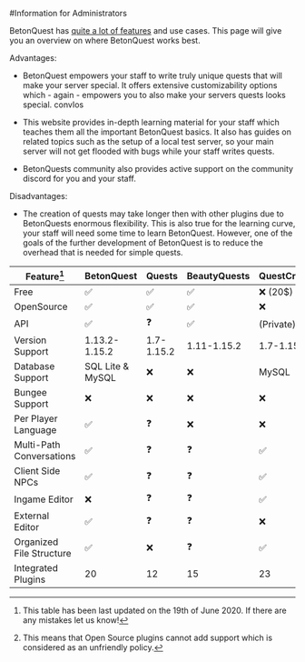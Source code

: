 #Information for Administrators

BetonQuest has [quite a lot of features](Features.md) and use cases. This page will give you an overview on where BetonQuest works best. 

Advantages:

- BetonQuest empowers your staff to write truly unique quests that will make your server special.
It offers extensive customizability options which - again - empowers you to also make your servers quests looks special.
 convIos
 
- This website provides in-depth learning material for your staff which teaches them all the important BetonQuest basics.
It also has guides on related topics such as the setup of a local test server, so your main server will not get flooded with bugs while your staff writes quests.

- BetonQuests community also provides active support on the community discord for you and your staff.

Disadvantages:

- The creation of quests may take longer then with other plugins due to BetonQuests enormous flexibility.
This is also true for the learning curve, your staff will need some time to learn BetonQuest.
However, one of the goals of the further development of BetonQuest is to reduce the overhead that is needed for simple quests. 


Feature[^1]               | BetonQuest         | Quests            | BeautyQuests          | QuestCreator             | MangoQuest          |  
------------------------- | ------------------ | ----------------- | --------------------- | ------------------------ | -----------         |
Free                      | :white_check_mark: | :white_check_mark:| :white_check_mark:    | :x:  (20$)               | :white_check_mark:  |
OpenSource                | :white_check_mark: | :white_check_mark:| :white_check_mark:    | :x:                      | :white_check_mark:  |
API                       | :white_check_mark: | :question:        | :white_check_mark:    | (Private)[^2] :weary:    | :question:          |
Version Support           | 1.13.2-1.15.2      | 1.7-1.15.2        | 1.11-1.15.2           | 1.7-1.15.2               | 1.13-1.15.2         | 
Database Support          | SQL Lite & MySQL   | :x:               | :x:                   | MySQL                    | :question:          |
Bungee Support            | :x:                | :x:               | :x:                   | :x:                      | :question:          |
Per Player Language       | :white_check_mark: | :question:        | :x:                   | :x:                      | :question:          |
Multi-Path Conversations  | :white_check_mark: | :question:        | :question:            | :white_check_mark:       | :question:          |
Client Side NPCs          | :white_check_mark: | :question:        | :question:            | :white_check_mark:       | :question:          |
Ingame Editor             | :x:                | :question:        | :question:            | :white_check_mark:       | :x:                 |
External Editor           | :white_check_mark: | :question:        | :question:            | :x:                      | :white_check_mark:  |
Organized File Structure  | :white_check_mark: | :x:               | :question:            | :white_check_mark:       | :white_check_mark:  |
Integrated Plugins        | 20                 | 12                | 15                    | 23                       | 7                   |

[^1]: This table has been last updated on the 19th of June 2020. If there are any mistakes let us know!
[^2]: This means that Open Source plugins cannot add support which is considered as an unfriendly policy.